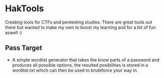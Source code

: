 # HakTools

Creating tools for CTFs and pentesting studies. There are great tools out there but wanted to make my own to boost my learning and for a bit of fun aswell :)

## Pass Target
- A simple wordlist generator that takes the know parts of a password and produces all possible options, the resulted posibilities is stored in a wordlist.txt which can then be used to bruteforce your way in.
